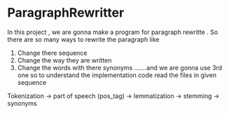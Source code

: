 # ParagraphRewritter
In this project , we are gonna make a program for paragraph rewritte . 
So there are so many ways to rewrite the paragraph like
1. Change there sequence
2. Change the way they are written
3. Change the words with there synonyms .......and we are gonna use 3rd one 
so to understand the implementation code read the files in given sequence

Tokenization -> part of speech (pos_tag) -> lemmatization -> stemming -> synonyms
